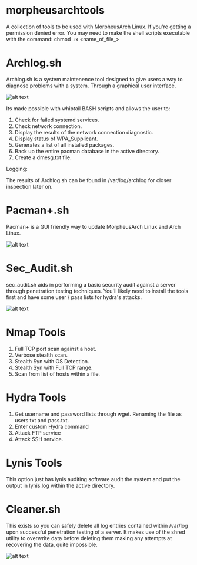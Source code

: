# morpheusarchtools
A collection of tools to be used with MorpheusArch Linux. If you're getting a permission denied error. You may need to make the shell scripts executable with the command:
chmod +x <name_of_file_>

# Archlog.sh

Archlog.sh is a system maintenence tool designed to give users a way to diagnose problems with a system. Through a graphical user interface.

![alt text](https://i.imgur.com/DxYhWDP.png)

Its made possible with whiptail BASH scripts and allows the user to:

1) Check for failed systemd services.
2) Check network connection.
3) Display the results of the network connection diagnostic.
4) Display status of WPA_Supplicant.
5) Generates a list of all installed packages.
6) Back up the entire pacman database in the active directory.
7) Create a dmesg.txt file.

Logging:

The results of Archlog.sh can be found in /var/log/archlog for closer inspection later on.

# Pacman+.sh

Pacman+ is a GUI friendly way to update MorpheusArch Linux and Arch Linux. 

![alt text](https://i.imgur.com/e9BuoZ4.png)

# Sec_Audit.sh

sec_audit.sh aids in performing a basic security audit against a server through penetration testing techniques. You'll likely need to install the tools first and have some user / pass lists for hydra's attacks.

![alt text](https://i.imgur.com/QxCDQNu.png)

# Nmap Tools 
1) Full TCP port scan against a host.
2) Verbose stealth scan.
3) Stealth Syn with OS Detection.
4) Stealth Syn with Full TCP range.
5) Scan from list of hosts within a file.

# Hydra Tools
1) Get username and password lists through wget. Renaming the file as users.txt and pass.txt.
2) Enter custom Hydra command
3) Attack FTP service
4) Attack SSH service.

# Lynis Tools
This option just has lynis auditing software audit the system and put the output in lynis.log within the active directory.

# Cleaner.sh
This exists so you can safely delete all log entries contained within /var/log upon successful penetration testing of a server. It makes use of the shred utility to overwrite data before deleting them making any attempts at recovering the data, quite impossible.


![alt text](https://i.imgur.com/7awaSGo.png)
